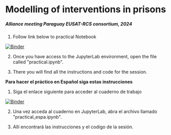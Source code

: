 # Modelling of interventions in prisons

##### Alliance meeting Paraguay EUSAT-RCS consortium, 2024

1) Follow link below to practical Notebook

[![Binder](https://mybinder.org/badge_logo.svg)](https://mybinder.org/v2/gh/juanvesga/TB_workshop/HEAD)

2) Once you have access to the JupyterLab environment, open the file called "practical.ipynb". 
   
3) There you will find all the instructions and code for the session. 


**Para hacer el práctico en Español siga estas instrucciones**

1) Siga el enlace siguiente para acceder al cuaderno de trabajo

[![Binder](https://mybinder.org/badge_logo.svg)](https://mybinder.org/v2/gh/juanvesga/TB_workshop/HEAD)

2) Una vez acceda al cuaderno en JupyterLab, abra el archivo llamado  "practical_espa.ipynb". 
   
3) Allí encontrará las instrucciones y el codigo de la sesión. 